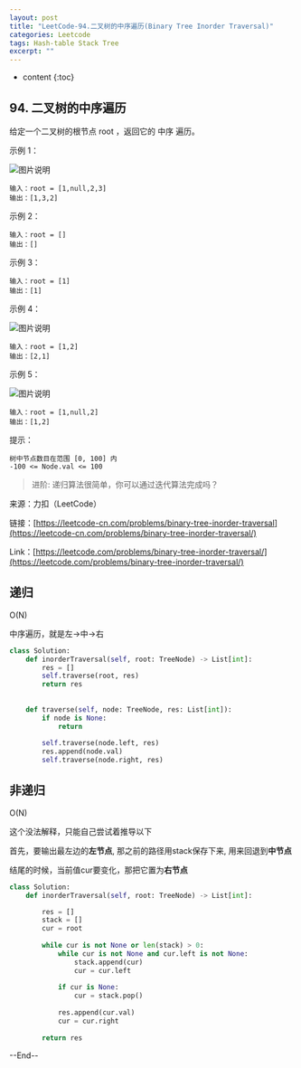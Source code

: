 ```yaml
---
layout: post
title: "LeetCode-94.二叉树的中序遍历(Binary Tree Inorder Traversal)"
categories: Leetcode
tags: Hash-table Stack Tree
excerpt: ""
---
```


* content
{:toc}

## 94. 二叉树的中序遍历

给定一个二叉树的根节点 root ，返回它的 中序 遍历。

示例 1：

![图片说明](https://geemaple.github.io/images/leetcode-algorithm-94-1.jpg) 

```
输入：root = [1,null,2,3]
输出：[1,3,2]
```

示例 2：

```
输入：root = []
输出：[]
```

示例 3：

```
输入：root = [1]
输出：[1]
```

示例 4：

![图片说明](https://geemaple.github.io/images/leetcode-algorithm-94-2.jpg) 

```
输入：root = [1,2]
输出：[2,1]
```

示例 5：

![图片说明](https://geemaple.github.io/images/leetcode-algorithm-94-3.jpg)

```
输入：root = [1,null,2]
输出：[1,2]
```

提示：

```
树中节点数目在范围 [0, 100] 内
-100 <= Node.val <= 100
```

> 进阶: 递归算法很简单，你可以通过迭代算法完成吗？


来源：力扣（LeetCode）

链接：[https://leetcode-cn.com/problems/binary-tree-inorder-traversal](https://leetcode-cn.com/problems/binary-tree-inorder-traversal/)

Link：[https://leetcode.com/problems/binary-tree-inorder-traversal/](https://leetcode.com/problems/binary-tree-inorder-traversal/)

## 递归

O(N)

中序遍历，就是左->中->右

```python
class Solution:
    def inorderTraversal(self, root: TreeNode) -> List[int]:
        res = []
        self.traverse(root, res)
        return res
        
        
    def traverse(self, node: TreeNode, res: List[int]):
        if node is None:
            return
        
        self.traverse(node.left, res)
        res.append(node.val)
        self.traverse(node.right, res)
```

## 非递归

O(N)

这个没法解释，只能自己尝试着推导以下

首先，要输出最左边的**左节点**, 那之前的路径用stack保存下来, 用来回退到**中节点**

结尾的时候，当前值cur要变化，那把它置为**右节点**

```python
class Solution:
    def inorderTraversal(self, root: TreeNode) -> List[int]:

        res = []
        stack = []
        cur = root
        
        while cur is not None or len(stack) > 0:
            while cur is not None and cur.left is not None:
                stack.append(cur)
                cur = cur.left
                
            if cur is None:
                cur = stack.pop()
                
            res.append(cur.val)
            cur = cur.right
                        
        return res
```

--End--
